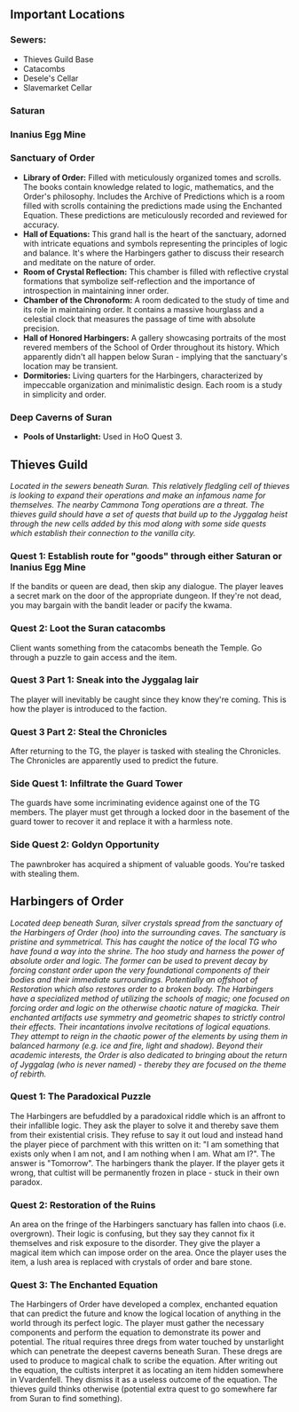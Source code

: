 ## Important Locations
### Sewers:
* Thieves Guild Base
* Catacombs
* Desele's Cellar
* Slavemarket Cellar
### Saturan
### Inanius Egg Mine
### Sanctuary of Order
* **Library of Order:** Filled with meticulously organized tomes and scrolls. The books contain knowledge related to logic, mathematics, and the Order's philosophy. Includes the Archive of Predictions which is a room filled with scrolls containing the predictions made using the Enchanted Equation. These predictions are meticulously recorded and reviewed for accuracy.
* **Hall of Equations:** This grand hall is the heart of the sanctuary, adorned with intricate equations and symbols representing the principles of logic and balance. It's where the Harbingers gather to discuss their research and meditate on the nature of order.
* **Room of Crystal Reflection:** This chamber is filled with reflective crystal formations that symbolize self-reflection and the importance of introspection in maintaining inner order.
* **Chamber of the Chronoform:** A room dedicated to the study of time and its role in maintaining order. It contains a massive hourglass and a celestial clock that measures the passage of time with absolute precision.
* **Hall of Honored Harbingers:** A gallery showcasing portraits of the most revered members of the School of Order throughout its history. Which apparently didn't all happen below Suran - implying that the sanctuary's location may be transient.
* **Dormitories:** Living quarters for the Harbingers, characterized by impeccable organization and minimalistic design. Each room is a study in simplicity and order.
### Deep Caverns of Suran
* **Pools of Unstarlight:** Used in HoO Quest 3.

## Thieves Guild
*Located in the sewers beneath Suran. This relatively fledgling cell of thieves is looking to expand their operations and make an infamous name for themselves. The nearby Cammona Tong operations are a threat. The thieves guild should have a set of quests that build up to the Jyggalag heist through the new cells added by this mod along with some side quests which establish their connection to the vanilla city.*
### Quest 1: Establish route for "goods" through either Saturan or Inanius Egg Mine
If the bandits or queen are dead, then skip any dialogue. The player leaves a secret mark on the door of the appropriate dungeon. If they're not dead, you may bargain with the bandit leader or pacify the kwama.
### Quest 2: Loot the Suran catacombs
Client wants something from the catacombs beneath the Temple. Go through a puzzle to gain access and the item.
### Quest 3 Part 1: Sneak into the Jyggalag lair
The player will inevitably be caught since they know they're coming. This is how the player is introduced to the faction.
### Quest 3 Part 2: Steal the Chronicles
After returning to the TG, the player is tasked with stealing the Chronicles. The Chronicles are apparently used to predict the future.
### Side Quest 1: Infiltrate the Guard Tower
The guards have some incriminating evidence against one of the TG members. The player must get through a locked door in the basement of the guard tower to recover it and replace it with a harmless note.
### Side Quest 2: Goldyn Opportunity
The pawnbroker has acquired a shipment of valuable goods. You're tasked with stealing them.

## Harbingers of Order
*Located deep beneath Suran, silver crystals spread from the sanctuary of the Harbingers of Order (hoo) into the surrounding caves. The sanctuary is pristine and symmetrical. This has caught the notice of the local TG who have found a way into the shrine. The hoo study and harness the power of absolute order and logic. The former can be used to prevent decay by forcing constant order upon the very foundational components of their bodies and their immediate surroundings. Potentially an offshoot of Restoration which also restores order to a broken body. The Harbingers have a specialized method of utilizing the schools of magic; one focused on forcing order and logic on the otherwise chaotic nature of magicka. Their enchanted artifacts use symmetry and geometric shapes to strictly control their effects. Their incantations involve recitations of logical equations. They attempt to reign in the chaotic power of the elements by using them in balanced harmony (e.g. ice and fire, light and shadow). Beyond their academic interests, the Order is also dedicated to bringing about the return of Jyggalag (who is never named) - thereby they are focused on the theme of rebirth.*
### Quest 1: The Paradoxical Puzzle
The Harbingers are befuddled by a paradoxical riddle which is an affront to their infallible logic. They ask the player to solve it and thereby save them from their existential crisis. They refuse to say it out loud and instead hand the player piece of parchment with this written on it: "I am something that exists only when I am not, and I am nothing when I am. What am I?". The answer is "Tomorrow". The harbingers thank the player. If the player gets it wrong, that cultist will be permanently frozen in place - stuck in their own paradox.
### Quest 2: Restoration of the Ruins
An area on the fringe of the Harbingers sanctuary has fallen into chaos (i.e. overgrown). Their logic is confusing, but they say they cannot fix it themselves and risk exposure to the disorder. They give the player a magical item which can impose order on the area. Once the player uses the item, a lush area is replaced with crystals of order and bare stone.
### Quest 3: The Enchanted Equation
The Harbingers of Order have developed a complex, enchanted equation that can predict the future and know the logical location of anything in the world through its perfect logic. The player must gather the necessary components and perform the equation to demonstrate its power and potential. The ritual requires three dregs from water touched by unstarlight which can penetrate the deepest caverns beneath Suran. These dregs are used to produce to magical chalk to scribe the equation. After writing out the equation, the cultists interpret it as locating an item hidden somewhere in Vvardenfell. They dismiss it as a useless outcome of the equation. The thieves guild thinks otherwise (potential extra quest to go somewhere far from Suran to find something).